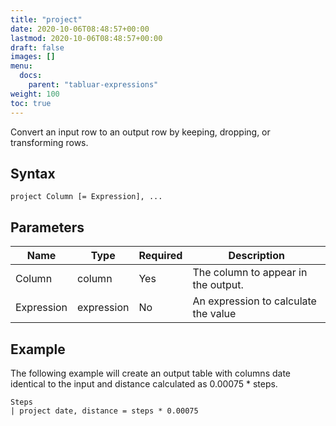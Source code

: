 ```yaml
---
title: "project"
date: 2020-10-06T08:48:57+00:00
lastmod: 2020-10-06T08:48:57+00:00
draft: false
images: []
menu:
  docs:
    parent: "tabluar-expressions"
weight: 100
toc: true
---
```


Convert an input row to an output row by keeping, dropping, or transforming rows.

## Syntax

```
project Column [= Expression], ...
```
## Parameters

| Name | Type | Required | Description |
| --- | --- | --- | --- |
| Column | column | Yes | The column to appear in the output. |
| Expression | expression | No | An expression to calculate the value |

## Example

The following example will create an output table with columns date identical to the input and distance calculated as 0.00075 * steps.

```
Steps
| project date, distance = steps * 0.00075
```
